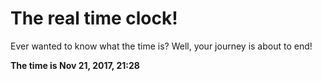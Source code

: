 # The real time clock!

Ever wanted to know what the time is? Well, your journey is about to end!

**The time is Nov 21, 2017, 21:28**